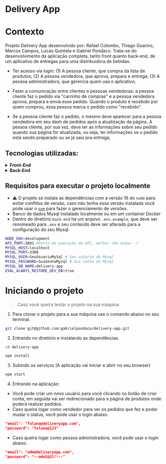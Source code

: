 # Delivery App

# Contexto
Projeto Delivery App desenvolvido por: Rafael Colombo, Thiago Guarino, Marcos Campos, Lucas Quintela e Gabriel Pondaco.
Trata-se do desenvolvimento da aplicação completa, tanto front quanto back-end, de um aplicativo de entregas para uma distribuidora de bebidas.


  - Ter acesso via login: (1) A pessoa cliente, que compra da lista de produtos; (2) A pessoa vendedora, que aprova, prepara e entrega; (3) A pessoa administradora, que gerencia quem usa o aplicativo;
  - Fazer a comunicação entre clientes e pessoas vendedoras: a pessoa cliente faz o pedido via "carrinho de compras" e a pessoa vendedora aprova, prepara e envia esse pedido. Quando o produto é recebido por quem comprou, essa pessoa marca o pedido como "recebido". 
  
  - Se a pessoa cliente faz o pedido, o mesmo deve aparecer para a pessoa vendedora em seu dash de pedidos após a atualização da página. A pessoa cliente, por sua vez, deve ter as informações sobre seu pedido quando sua página for atualizada, ou seja, ter informações se o pedido está sendo preparado ou se já saiu pra entrega;

## Tecnologias utilizadas:

<details>
  <summary><strong>Front-End</strong></summary>

  - JavaScript;
  - React;
  - React Router;
  - Context API.
</details>

<details>
  <summary><strong>Back-End</strong></summary>

  - JavaScript;
  - Node.Js;
  - Express;
  - Sequelize;
  - MySQL;
  - Json Web Token (JWT);
  - express-async-errors;
  - Joi.
</details>


## Requisitos para executar o projeto localmente

- ⚠️ O projeto só instala as dependências com a versão 16 do `node` para evitar conflitos de versão, caso não tenha essa versão instalada você pode usar o [`nvm`](https://github.com/nvm-sh/nvm#installing-and-updating) para fazer o gerenciamento de versões.
- Banco de dados Mysql instalado localmente ou em um container Docker
- Dentro do diretório `back-end` há um arquivo `.env.example`, que deve ser renomeado para `.env` e seu conteúdo deve ser alterado para a configuração do seu Mysql.

```bash
NODE_ENV=development
API_PORT=3001 #Porta de execução da API, melhor não mudar :)
MYSQL_HOST=localhost
MYSQL_PORT=3306
MYSQL_USER=SeuUsuarioMySql # Seu usúario do Mysql
MYSQL_PASSWORD=SuaSenhaMysql # Sua senha do Mysql
MYSQL_DB_NAME=delivery-app
EVAL_ALWAYS_RESTORE_DEV_DB=true
```

 # Iniciando o projeto

> Caso você queira testar o projeto na sua máquina

1. Para clonar o projeto para a sua máquina use o comando abaixo no seu terminal.

```bash
git clone git@github.com:gabrielpondaco/delivery-app.git
```

2. Entrando no diretório e instalando as dependências.
```bash
cd delivery-app

npm install
```

3. Subindo os serviços (A aplicação vai iniciar e abrir no seu browser)

```bash
npm start
```

4. Entrando na aplicação:
- Você pode criar um novo usuário para você clicando no botão de criar conta, em seguida vai ser redirecionado para a página de produtos onde poderá realizar pedidos.
- Caso queira logar como vendedor para ver os pedidos que fez e poder mudar o status, você pode usar o login abaixo.

```json
"email": "fulana@deliveryapp.com",
"password": "fulana@123"
```

- Caso queira logar como pessoa administradora, você pode usar o login abaixo.

```json
"email": "adm@deliveryapp.com",
"password": "--adm2@21!!--"
```

